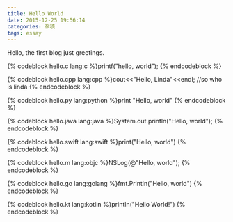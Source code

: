 ```yaml
---
title: Hello World
date: 2015-12-25 19:56:14
categories: 杂项
tags: essay
---
```


Hello, the first blog just greetings.

{% codeblock hello.c lang:c %}printf("hello, world"); {% endcodeblock %}

{% codeblock hello.cpp lang:cpp %}cout<<"Hello, Linda"<<endl; //so who is linda {% endcodeblock %}

{% codeblock hello.py lang:python %}print "Hello, world" {% endcodeblock %}

{% codeblock hello.java lang:java %}System.out.println("Hello, world"); {% endcodeblock %}

{% codeblock hello.swift lang:swift %}print("Hello, world") {% endcodeblock %}

{% codeblock hello.m lang:objc %}NSLog(@"Hello, world"); {% endcodeblock %}

{% codeblock hello.go lang:golang %}fmt.Println("Hello, world") {% endcodeblock %}

{% codeblock hello.kt lang:kotlin %}println("Hello World!") {% endcodeblock %}
